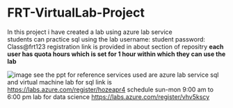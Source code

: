 # FRT-VirtualLab-Project
In this project i have created a lab using azure lab service<br>
students can practice sql using the lab
username: student
password: Class@frt123
registration link is provided in about section of repositry
**each user has quota hours which is set for 1 hour within which they can use the lab**

![image](https://user-images.githubusercontent.com/91936333/145703850-b7de4dc4-1dab-4524-bfe1-85a8211f18df.png)
see the ppt for reference
services used are azure lab service sql and virtual machine
lab for sql link is https://labs.azure.com/register/hozeapr4 schedule sun-mon 9:00 am to 6:00 pm
lab for data science https://labs.azure.com/register/vhv5kscy
